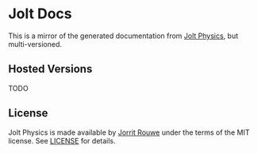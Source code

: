 # Jolt Docs
This is a mirror of the generated documentation from [Jolt Physics](https://github.com/jrouwe/JoltPhysics), but multi-versioned.

## Hosted Versions
TODO

## License
Jolt Physics is made available by [Jorrit Rouwe](https://github.com/jrouwe) under the terms of the MIT license. See [LICENSE](LICENSE) for details.